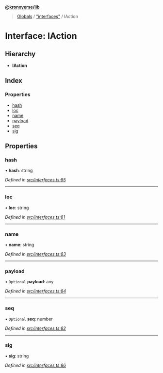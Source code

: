 **[@kronoverse/lib](../README.md)**

> [Globals](../globals.md) / ["interfaces"](../modules/_interfaces_.md) / IAction

# Interface: IAction

## Hierarchy

* **IAction**

## Index

### Properties

* [hash](_interfaces_.iaction.md#hash)
* [loc](_interfaces_.iaction.md#loc)
* [name](_interfaces_.iaction.md#name)
* [payload](_interfaces_.iaction.md#payload)
* [seq](_interfaces_.iaction.md#seq)
* [sig](_interfaces_.iaction.md#sig)

## Properties

### hash

•  **hash**: string

*Defined in [src/interfaces.ts:85](https://github.com/kronoverse-inc/krono-lib/blob/9a1373d/src/interfaces.ts#L85)*

___

### loc

•  **loc**: string

*Defined in [src/interfaces.ts:81](https://github.com/kronoverse-inc/krono-lib/blob/9a1373d/src/interfaces.ts#L81)*

___

### name

•  **name**: string

*Defined in [src/interfaces.ts:83](https://github.com/kronoverse-inc/krono-lib/blob/9a1373d/src/interfaces.ts#L83)*

___

### payload

• `Optional` **payload**: any

*Defined in [src/interfaces.ts:84](https://github.com/kronoverse-inc/krono-lib/blob/9a1373d/src/interfaces.ts#L84)*

___

### seq

• `Optional` **seq**: number

*Defined in [src/interfaces.ts:82](https://github.com/kronoverse-inc/krono-lib/blob/9a1373d/src/interfaces.ts#L82)*

___

### sig

•  **sig**: string

*Defined in [src/interfaces.ts:86](https://github.com/kronoverse-inc/krono-lib/blob/9a1373d/src/interfaces.ts#L86)*
